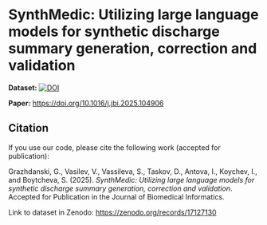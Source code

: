 # SynthMedic: Utilizing large language models for synthetic discharge summary generation, correction and validation

**Dataset:** [![DOI](https://zenodo.org/badge/DOI/10.5281/zenodo.17127130.svg)](https://doi.org/10.5281/zenodo.17127130)

**Paper:** https://doi.org/10.1016/j.jbi.2025.104906

## Citation

If you use our code, please cite the following work (accepted for publication):

Grazhdanski, G., Vasilev, V., Vassileva, S., Taskov, D., Antova, I., Koychev, I., and Boytcheva, S. (2025). *SynthMedic: Utilizing large language models for synthetic discharge summary generation, correction and validation*. Accepted for Publication in the Journal of Biomedical Informatics.

Link to dataset in Zenodo: https://zenodo.org/records/17127130
